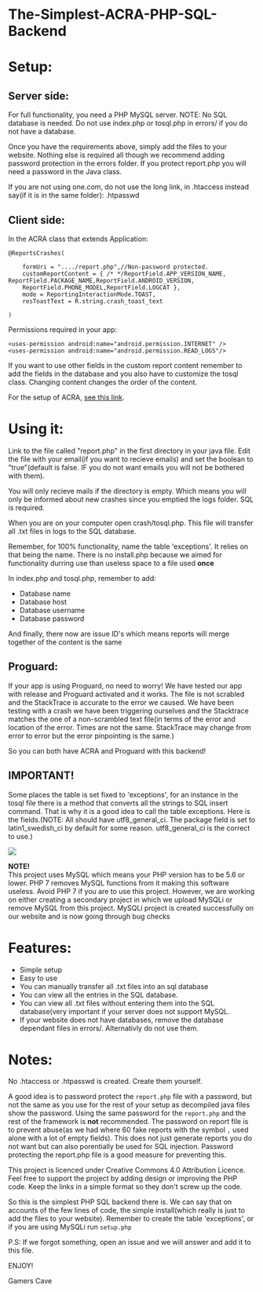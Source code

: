 ﻿# The-Simplest-ACRA-PHP-SQL-Backend

# Setup:

## Server side:

For full functionality, you need a PHP MySQL server. NOTE: No SQL database is needed. Do not use index.php or tosql.php in errors/ if you do not have a database.

Once you have the requirements above, simply add the files to your website. Nothing else is required all though we recommend adding 
password protection in the errors folder. If you protect report.php you will need a password in the Java class.

If you are not using one.com, do not use the long link, in .htaccess instead say(if it is in the same folder): .htpasswd

## Client side:

In the ACRA class that extends Application:

    @ReportsCrashes(

        formUri = "..../report.php",//Non-password protected.
        customReportContent = { /* */ReportField.APP_VERSION_NAME, ReportField.PACKAGE_NAME,ReportField.ANDROID_VERSION,
        ReportField.PHONE_MODEL,ReportField.LOGCAT },
        mode = ReportingInteractionMode.TOAST,
        resToastText = R.string.crash_toast_text

    )

Permissions required in your app:

    <uses-permission android:name="android.permission.INTERNET" />
    <uses-permission android:name="android.permission.READ_LOGS"/>

If you want to use other fields in the custom report content remember to add the fields in the database and you also have to customize
the tosql class. Changing content changes the order of the content. 

For the setup of ACRA, <a href="https://github.com/ACRA/acra/wiki/BasicSetup">see this link</a>.


# Using it:

Link to the file called "report.php" in the first directory in your java file.
Edit the file with your email(if you want to recieve emails) and set the boolean to "true"(default is false. IF you do not want emails you will not be bothered with them).

You will only recieve mails if the directory is empty. Which means you will only be informed about new crashes since you emptied the logs folder.
SQL is required.

When you are on your computer open crash/tosql.php. This file will transfer all .txt files in logs to the SQL database.

Remember, for 100% functionality, name the table 'exceptions'. It relies on that being the name. There is no install.php because we aimed for functionality durring use than useless space to a file used **once**

In index.php and tosql.php, remember to add:
* Database name
* Database host
* Database username
* Database password
 
And finally, there now are issue ID's which means reports will merge together of the content is the same

## Proguard:

If your app is using Proguard, no need to worry! We have tested our app with release and Proguard activated and it works. The file is not 
scrabled and the StackTrace is accurate to the error we caused. We have been testing with a crash we have been triggering ourselves and 
the Stacktrace matches the one of a non-scrambled text file(in terms of the error and location of the error. Times are not the same. 
StackTrace may change from error to error but the error pinpointing is the same.)

So you can both have ACRA and Proguard with this backend!


## IMPORTANT!

Some places the table is set fixed to 'exceptions', for an instance in the tosql file there is a method that converts all the strings to 
SQL insert command. That is why it is a good idea to call the table exceptions. Here is the fields.(NOTE: All should have utf8_general_ci.
The package field is set to latin1_swedish_ci by default for some reason. utf8_general_ci is the correct to use.)

<img src="http://gamers-cave-world.com/publicimg/tables.png"></img>


**NOTE!**
<br>This project uses MySQL which means your PHP version has to be 5.6 or lower. PHP 7 removes MySQL functions from it making this 
software useless. Avoid PHP 7 if you are to use this project. However, we are working on either creating a secondary project in which we 
upload MySQLi or remove MySQL from this project. MySQLi project is created successfully on our website and is now going through bug checks


# Features:

* Simple setup
* Easy to use
* You can manually transfer all .txt files into an sql database
* You can view all the entries in the SQL database.
* You can view all .txt files without entering them into the SQL database(very important if your server does not support MySQL.
* If your website does not have databases, remove the database dependant files in errors/. Alternativly do not use them.


# Notes:

No .htaccess or .htpasswd is created. Create them yourself.

A good idea is to password protect the `report.php` file with a password, but not the same as you use for the rest of your setup as 
decompiled java files show the password. Using the same password for the `report.php` and the rest of the framework is **not** 
recommended. The password on report file is to prevent abuse(as we had where 60 fake reports with the symbol `,` used alone with a lot 
of empty fields). This does not just generate reports you do not want but can also porentially be used for SQL injection. Password 
protecting the report.php file is a good measure for preventing this.


This project is licenced under Creative Commons 4.0 Attribution Licence.
Feel free to support the project by adding design or improving the PHP code. Keep the links in a simple format so they don't screw up 
the code.

So this is the simplest PHP SQL backend there is. We can say that on accounts of the few lines of code, the simple install(which really 
is just to add the files to your website). Remember to create the table 'exceptions', or if you are using MySQLi run `setup.php`

P.S: If we forgot something, open an issue and we will answer and add it to this file.

ENJOY!

Gamers Cave
